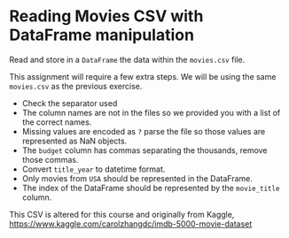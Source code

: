 # Reading Movies CSV with DataFrame manipulation

Read and store in a `DataFrame` the data within the `movies.csv` file.

This assignment will require a few extra steps. We will be using the same `movies.csv` as the previous exercise.

- Check the separator used
- The column names are not in the files so we provided you with a list of the correct names.
- Missing values are encoded as `?` parse the file so those values are represented as NaN objects.
- The `budget` column has commas separating the thousands, remove those commas.
- Convert `title_year` to datetime format.
- Only movies from `USA` should be represented in the DataFrame.
- The index of the DataFrame should be represented by the `movie_title` column.

This CSV is altered for this course and originally from Kaggle, https://www.kaggle.com/carolzhangdc/imdb-5000-movie-dataset
